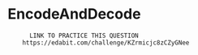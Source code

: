 # EncodeAndDecode

          
          LINK TO PRACTICE THIS QUESTION
        https://edabit.com/challenge/KZrmicjc8zCZyGNee
